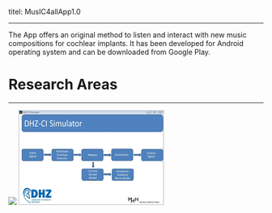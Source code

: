 titel: MusIC4allApp1.0

---

The App offers an original method to listen and interact with new music compositions for cochlear implants. It has been developed for Android operating system and  can be downloaded from Google Play.



# Research Areas #

----------


![]("MusIC4all.png")
<img src="DeHoCIsimulator.png" >
